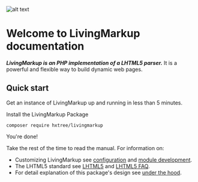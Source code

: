 ![alt text](https://github.com/hxtree/LivingMarkup/raw/master/docs/logo/392x100.jpg "LivingMarkup") 
# Welcome to LivingMarkup documentation

***LivingMarkup is an PHP implementation of a LHTML5 parser.*** It is a powerful and flexible way to build dynamic web pages.

## Quick  start
Get an instance of LivingMarkup up and running in less than 5 minutes.

Install the LivingMarkup Package
```shell script
composer require hxtree/livingmarkup
```

You're done! 

Take the rest of the time to read the manual. For information on:

- Customizing LivingMarkup see [configuration](configuration.md) and [module development](module-development.md).
- The LHTML5 standard see [LHTML5](lhtml5.md) and [LHTML5 FAQ](lhtml5-faw.md).
- For detail explanation of this package's design see [under the hood](under-the-hood.md).